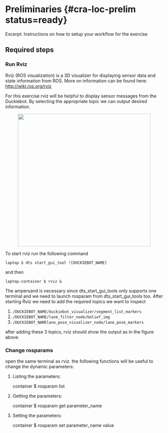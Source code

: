# Preliminaries {#cra-loc-prelim status=ready}

Excerpt: Instructions on how to setup your workflow for the exercise 

## Required steps

### Run Rviz

Rviz (ROS visualization) is a 3D visualizer for displaying sensor data and state information from ROS. More on information can be found here: http://wiki.ros.org/rviz

For this exercise rviz will be helpful to display sensor messages from the Duckiebot. By selecting the appropriate topic we can output desired information.

<figure>
<img style="width:30em" src="images/rosviz_screenshot.png"/>
</figure>

To start rviz run the following command

    laptop $ dts start_gui_tool ![DUCKIEBOT_NAME]

and then

    laptop-container $ rviz &

The ampersand is necessary since dts_start_gui_tools only supports one terminal and we need to launch rosparam from dts_start_gui_tools too. After starting Rviz we need to add the required topics we want to inspect

1. `/DUCKIEBOT_NAME/duckiebot_visualizer/segment_list_markers`
2. `/DUCKIEBOT_NAME/lane_filter_node/belief_img`
3. `/DUCKIEBOT_NAMElane_pose_visualizer_node/lane_pose_markers`

after adding these 3 topics, rviz should show the output as in the figure above.


### Change rosparams 

open the same terminal as rviz. the following functions will be useful to change the dynamic parameters: 

1) Listing the parameters:

    container $ rosparam list

2) Getting the parameters:

    container $ rosparam get parameter_name

3) Setting the parameters:

    container $ rosparam set parameter_name value
